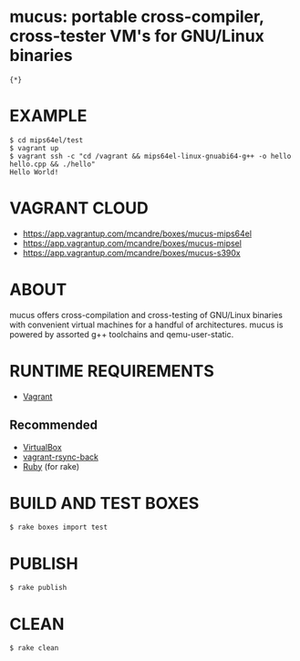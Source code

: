 # mucus: portable cross-compiler, cross-tester VM's for GNU/Linux binaries

```text
{*}
```

# EXAMPLE

```console
$ cd mips64el/test
$ vagrant up
$ vagrant ssh -c "cd /vagrant && mips64el-linux-gnuabi64-g++ -o hello hello.cpp && ./hello"
Hello World!
```

# VAGRANT CLOUD

* https://app.vagrantup.com/mcandre/boxes/mucus-mips64el
* https://app.vagrantup.com/mcandre/boxes/mucus-mipsel
* https://app.vagrantup.com/mcandre/boxes/mucus-s390x

# ABOUT

mucus offers cross-compilation and cross-testing of GNU/Linux binaries with convenient virtual machines for a handful of architectures. mucus is powered by assorted g++ toolchains and qemu-user-static.

# RUNTIME REQUIREMENTS

* [Vagrant](https://www.vagrantup.com)

## Recommended

* [VirtualBox](https://www.virtualbox.org/)
* [vagrant-rsync-back](https://github.com/smerrill/vagrant-rsync-back)
* [Ruby](https://www.ruby-lang.org/en/) (for rake)

# BUILD AND TEST BOXES

```console
$ rake boxes import test
```

# PUBLISH

```console
$ rake publish
```

# CLEAN

```console
$ rake clean
```
